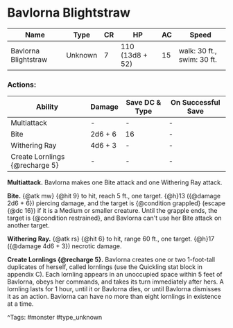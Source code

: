 # Bavlorna Blightstraw

| Name | Type | CR | HP | AC | Speed |
|------|------|----|----|----|-------|
| Bavlorna Blightstraw | Unknown | 7 | 110 (13d8 + 52) | 15 | walk: 30 ft., swim: 30 ft. |

### Actions:

| Ability | Damage | Save DC & Type | On Successful Save |
|---------|--------|----------------|--------------------|
| Multiattack | - | - | - |
| Bite | 2d6 + 6 | 16 | - |
| Withering Ray | 4d6 + 3 | - | - |
| Create Lornlings {@recharge 5} | - | - | - |


**Multiattack.** Bavlorna makes one Bite attack and one Withering Ray attack.

**Bite.** {@atk mw} {@hit 9} to hit, reach 5 ft., one target. {@h}13 ({@damage 2d6 + 6}) piercing damage, and the target is {@condition grappled} (escape {@dc 16}) if it is a Medium or smaller creature. Until the grapple ends, the target is {@condition restrained}, and Bavlorna can't use her Bite attack on another target.

**Withering Ray.** {@atk rs} {@hit 6} to hit, range 60 ft., one target. {@h}17 ({@damage 4d6 + 3}) necrotic damage.

**Create Lornlings {@recharge 5}.** Bavlorna creates one or two 1-foot-tall duplicates of herself, called lornlings (use the Quickling stat block in appendix C). Each lornling appears in an unoccupied space within 5 feet of Bavlorna, obeys her commands, and takes its turn immediately after hers. A lornling lasts for 1 hour, until it or Bavlorna dies, or until Bavlorna dismisses it as an action. Bavlorna can have no more than eight lornlings in existence at a time.

^Tags: #monster #type_unknown